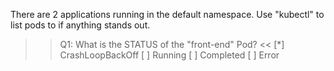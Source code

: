
There are 2 applications running in the default namespace. Use "kubectl" to list pods to if anything stands out.

>>Q1: What is the STATUS of the "front-end" Pod? <<
[*] CrashLoopBackOff
[ ] Running
[ ] Completed
[ ] Error